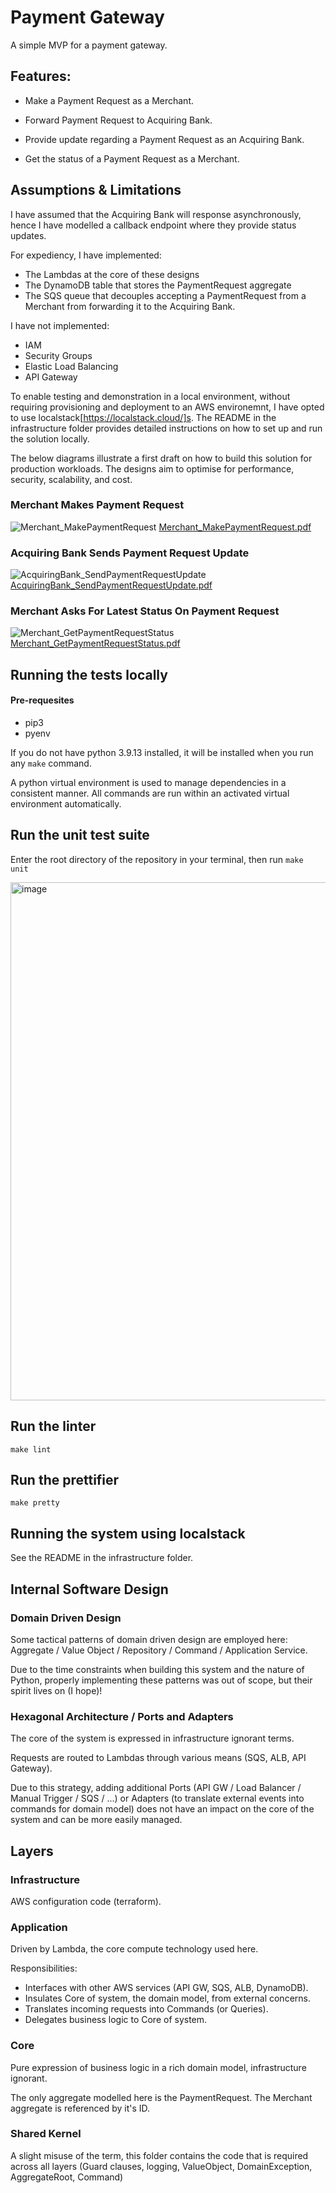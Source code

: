# Payment Gateway

A simple MVP for a payment gateway.

## Features:

- Make a Payment Request as a Merchant.

- Forward Payment Request to Acquiring Bank.

- Provide update regarding a Payment Request as an Acquiring Bank.

- Get the status of a Payment Request as a Merchant.

## Assumptions & Limitations

I have assumed that the Acquiring Bank will response asynchronously, hence I have modelled a callback endpoint where they provide status updates.

For expediency, I have implemented: 
- The Lambdas at the core of these designs
- The DynamoDB table that stores the PaymentRequest aggregate
- The SQS queue that decouples accepting a PaymentRequest from a Merchant from forwarding it to the Acquiring Bank.

I have not implemented:
- IAM
- Security Groups
- Elastic Load Balancing
- API Gateway

To enable testing and demonstration in a local environment, without requiring provisioning and deployment to an AWS environemnt, I have opted to use localstack[https://localstack.cloud/]s. The README in the infrastructure folder provides detailed instructions on how to set up and run the solution locally.

The below diagrams illustrate a first draft on how to build this solution for production workloads. The designs aim to optimise for performance, security, scalability, and cost.

### Merchant Makes Payment Request

![Merchant_MakePaymentRequest](https://user-images.githubusercontent.com/58389740/200094893-f41303fb-c995-4e4c-be10-48c27e341fb8.svg)
[Merchant_MakePaymentRequest.pdf](https://github.com/arttatum/PaymentGateway/files/9942662/Merchant_MakePaymentRequest.pdf)


### Acquiring Bank Sends Payment Request Update

![AcquiringBank_SendPaymentRequestUpdate](https://user-images.githubusercontent.com/58389740/200094906-91c4c3db-3154-486c-8c55-cbb5f62febe7.svg)
[AcquiringBank_SendPaymentRequestUpdate.pdf](https://github.com/arttatum/PaymentGateway/files/9942664/AcquiringBank_SendPaymentRequestUpdate.pdf)

### Merchant Asks For Latest Status On Payment Request

![Merchant_GetPaymentRequestStatus](https://user-images.githubusercontent.com/58389740/200094898-28f993d9-1b76-432a-9d9f-2cef245e571b.svg)
[Merchant_GetPaymentRequestStatus.pdf](https://github.com/arttatum/PaymentGateway/files/9942663/Merchant_GetPaymentRequestStatus.pdf)


## Running the tests locally

#### Pre-requesites
- pip3
- pyenv

If you do not have python 3.9.13 installed, it will be installed when you run any `make` command. 

A python virtual environment is used to manage dependencies in a consistent manner. All commands are run within an activated virtual environment automatically.

## Run the unit test suite

Enter the root directory of the repository in your terminal, then run `make unit` 

<img width="829" alt="image" src="https://user-images.githubusercontent.com/58389740/201302220-b7ba05e9-9c8e-40e5-acd5-20754189b5f1.png">

## Run the linter 

`make lint`

## Run the prettifier

`make pretty`

## Running the system using localstack

See the README in the infrastructure folder.

## Internal Software Design

### Domain Driven Design

Some tactical patterns of domain driven design are employed here: Aggregate / Value Object / Repository / Command / Application Service.

Due to the time constraints when building this system and the nature of Python, properly implementing these patterns was out of scope, but their spirit lives on (I hope)!


### Hexagonal Architecture / Ports and Adapters

The core of the system is expressed in infrastructure ignorant terms.

Requests are routed to Lambdas through various means (SQS, ALB, API Gateway).

Due to this strategy, adding additional Ports (API GW / Load Balancer / Manual Trigger / SQS / ...) or Adapters (to translate external events into commands for domain model) does not have an impact on the core of the system and can be more easily managed.

## Layers

### Infrastructure

AWS configuration code (terraform).

### Application

Driven by Lambda, the core compute technology used here.

Responsibilities:
- Interfaces with other AWS services (API GW, SQS, ALB, DynamoDB).
- Insulates Core of system, the domain model, from external concerns. 
- Translates incoming requests into Commands (or Queries).
- Delegates business logic to Core of system.

### Core

Pure expression of business logic in a rich domain model, infrastructure ignorant.

The only aggregate modelled here is the PaymentRequest. The Merchant aggregate is referenced by it's ID.

### Shared Kernel

A slight misuse of the term, this folder contains the code that is required across all layers (Guard clauses, logging, ValueObject, DomainException, AggregateRoot, Command)
